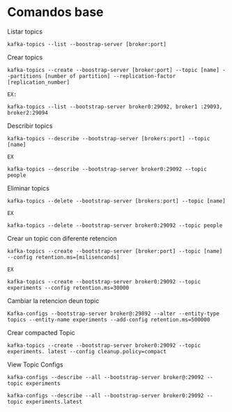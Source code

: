 # Comandos base 

Listar topics

    kafka-topics --list --boostrap-server [broker:port]

Crear topics

    kafka-topics --create --boostrap-server [broker:port] --topic [name] --partitions [number of partition] --replication-factor [replication_number]

    EX:

    kafka-topics --list --bootstrap-server broker0:29092, broker1 :29093, broker2:29094

Describir topics

    kafka-topics --describe --bootstrap-server [brokers:port] --topic [name]

    EX

    kafka-topics --describe --bootstrap-server broker0:29092 --topic people

Eliminar topics

    kafka-topics --delete --bootstrap-server [brokers:port] --topic [name]

    EX

    kafka-topics --delete --bootstrap-server broker0:29092 --topic people

Crear un topic con diferente retencion

    kafka-topics --create --bootstrap-server [broker:port] --topic [name] --config retention.ms=[milisenconds]

    EX

    kafka-topics --create --bootstrap-server broker0:29092 --topic experiments --config retention.ms=30000

Cambiar la retencion deun topic

    Kafka-configs --bootstrap-server broker@:29892 --alter --entity-type topics --entity-name experiments --add-config retention.ms=500000

Crear compacted Topic

    kafka-topics --create --bootstrap-server broker0:29092 --topic experiments. latest --config cleanup.policy=compact

View Topic Configs

    kafka-configs --describe --all --bootstrap-server broker@:29092 --topic experiments

    kafka-configs --describe --all --bootstrap-server broker0:29092 --topic experiments.latest
